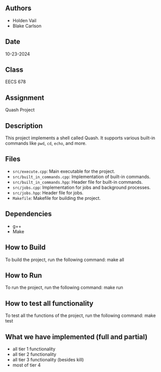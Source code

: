 ## Authors
- Holden Vail
- Blake Carlson

## Date
10-23-2024

## Class
EECS 678

## Assignment
Quash Project

## Description
This project implements a shell called Quash. It supports various built-in commands like `pwd`, `cd`, `echo`, and more.

## Files
- `src/execute.cpp`: Main executable for the project.
- `src/built_in_commands.cpp`: Implementation of built-in commands.
- `src/built_in_commands.hpp`: Header file for built-in commands.
- `src/jobs.cpp`: Implementation for jobs and background processes.
- `src/jobs.hpp`: Header file for jobs.
- `Makefile`: Makefile for building the project.

## Dependencies
- g++
- Make

## How to Build
To build the project, run the following command: make all

## How to Run
To run the project, run the following command: make run

## How to test all functionality
To test all the functions of the project, run the following command: make test

## What we have implemented (full and partial)
- all tier 1 functionality
- all tier 2 functionality
- all tier 3 functionality (besides kill)
- most of tier 4
